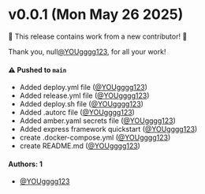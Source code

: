# v0.0.1 (Mon May 26 2025)

:tada: This release contains work from a new contributor! :tada:

Thank you, null[@YOUgggg123](https://github.com/YOUgggg123), for all your work!

#### ⚠️ Pushed to `main`

- Added deploy.yml file ([@YOUgggg123](https://github.com/YOUgggg123))
- Added release.yml file ([@YOUgggg123](https://github.com/YOUgggg123))
- Added deploy.sh file ([@YOUgggg123](https://github.com/YOUgggg123))
- Added .autorc file ([@YOUgggg123](https://github.com/YOUgggg123))
- Added amber.yaml secrets file ([@YOUgggg123](https://github.com/YOUgggg123))
- Added express framework quickstart ([@YOUgggg123](https://github.com/YOUgggg123))
- create .docker-compose.yml ([@YOUgggg123](https://github.com/YOUgggg123))
- create README.md ([@YOUgggg123](https://github.com/YOUgggg123))

#### Authors: 1

- [@YOUgggg123](https://github.com/YOUgggg123)
